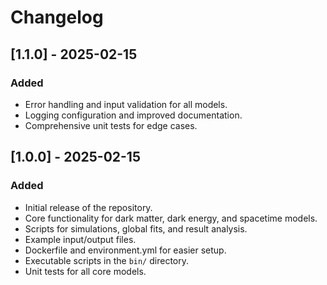 # Changelog

## [1.1.0] - 2025-02-15
### Added
- Error handling and input validation for all models.
- Logging configuration and improved documentation.
- Comprehensive unit tests for edge cases.

## [1.0.0] - 2025-02-15
### Added
- Initial release of the repository.
- Core functionality for dark matter, dark energy, and spacetime models.
- Scripts for simulations, global fits, and result analysis.
- Example input/output files.
- Dockerfile and environment.yml for easier setup.
- Executable scripts in the `bin/` directory.
- Unit tests for all core models.